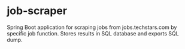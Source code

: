 # job-scraper
Spring Boot application for scraping jobs from jobs.techstars.com by specific job function. Stores results in SQL database and exports SQL dump.
